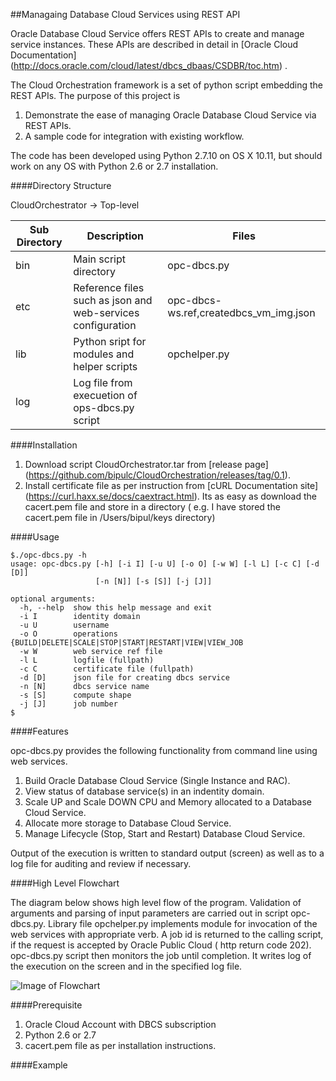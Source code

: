 ##Managaing Database Cloud Services using REST API

Oracle Database Cloud Service offers REST APIs to create and manage service instances. These APIs are described in detail in [Oracle Cloud Documentation] (http://docs.oracle.com/cloud/latest/dbcs_dbaas/CSDBR/toc.htm) . 

The Cloud Orchestration framework is a set of python script embedding the REST APIs. The purpose of this project is

1.  Demonstrate the ease of managing Oracle Database Cloud Service via REST APIs.
2.  A sample code for integration with existing workflow.

The code has been developed using Python 2.7.10 on OS X 10.11, but should work on any OS with Python 2.6 or 2.7 installation.

####Directory Structure

CloudOrchestrator -> Top-level 
  
| Sub Directory | Description | Files |
|---------------|-------------|-------|
|bin            | Main script directory | opc-dbcs.py|
|etc            | Reference files such as json and web-services configuration |opc-dbcs-ws.ref,createdbcs_vm_img.json |
|lib            | Python sript for modules and helper scripts|opchelper.py|
|log            | Log file from execuetion of ops-dbcs.py script|

####Installation 

1.  Download script CloudOrchestrator.tar from [release page] (https://github.com/bipulc/CloudOrchestration/releases/tag/0.1).
2.  Install certificate file as per instruction from [cURL Documentation site] (https://curl.haxx.se/docs/caextract.html). Its as easy as download the cacert.pem file and store in a directory ( e.g. I have stored the cacert.pem file in /Users/bipul/keys directory)

####Usage

```
$./opc-dbcs.py -h
usage: opc-dbcs.py [-h] [-i I] [-u U] [-o O] [-w W] [-l L] [-c C] [-d [D]]
                   [-n [N]] [-s [S]] [-j [J]]

optional arguments:
  -h, --help  show this help message and exit
  -i I        identity domain
  -u U        username
  -o O        operations {BUILD|DELETE|SCALE|STOP|START|RESTART|VIEW|VIEW_JOB
  -w W        web service ref file
  -l L        logfile (fullpath)
  -c C        certificate file (fullpath)
  -d [D]      json file for creating dbcs service
  -n [N]      dbcs service name
  -s [S]      compute shape
  -j [J]      job number
$

```

####Features

opc-dbcs.py provides the following functionality from command line using web services.

1.  Build Oracle Database Cloud Service (Single Instance and RAC).
2.  View status of database service(s) in an indentity domain.
3.  Scale UP and Scale DOWN CPU and Memory allocated to a Database Cloud Service.
4.  Allocate more storage to Database Cloud Service.
5.  Manage Lifecycle (Stop, Start and Restart) Database Cloud Service.

Output of the execution is written to standard output (screen) as well as to a log file for auditing and review if necessary.

####High Level Flowchart

The diagram below shows high level flow of the program. Validation of arguments and parsing of input parameters are carried out in  script opc-dbcs.py. Library file opchelper.py implements module for invocation of the web services with appropriate verb. A job id is returned to the calling script, if the request is accepted by Oracle Public Cloud ( http return code 202). opc-dbcs.py script then monitors the job until completion. It writes log of the execution on the screen and in the specified log file.

![Image of Flowchart](https://github.com/bipulc/CloudOrchestration/blob/master/OPC-DBCS-WsOpsInterface.001.jpeg)

####Prerequisite

1.  Oracle Cloud Account with DBCS subscription
2.  Python 2.6 or 2.7
3.  cacert.pem file as per installation instructions.

####Example



